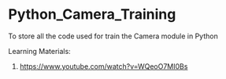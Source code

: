 # Python_Camera_Training
To store all the code used for train the Camera module in Python

Learning Materials:
1. https://www.youtube.com/watch?v=WQeoO7MI0Bs

